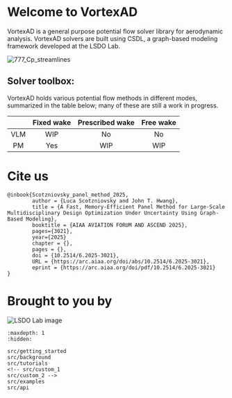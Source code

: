 # Welcome to VortexAD

<!-- This page describes conceptually the purpose of your package at a high-level.
Start with a one sentence description of your package.
For example, "This repository serves as a template for all LSDOlab projects with regard to documentation, testing and hosting of open-source code."
Include figures from the relevant paper and citation. -->

VortexAD is a general purpose potential flow solver library for aerodynamic analysis. VortexAD solvers are built using CSDL, a graph-based modeling framework developed at the LSDO Lab.

![777_Cp_streamlines](/src/images/777_Cp_streamlines.png "777 Cp + streamlines")


## Solver toolbox:
VortexAD holds various potential flow methods in different modes, summarized in the table below; many of these are still a work in progress.

|     | Fixed wake | Prescribed wake | Free wake |
|:---:|:----------:|:---------------:|:---------:|
| VLM |      WIP   |         No      |      No   |
|  PM |      Yes   |        WIP      |     WIP   |


# Cite us
```none
@inbook{Scotzniovsky_panel_method_2025,
        author = {Luca Scotzniovsky and John T. Hwang},
        title = {A Fast, Memory-Efficient Panel Method for Large-Scale Multidisciplinary Design Optimization Under Uncertainty Using Graph-Based Modeling},
        booktitle = {AIAA AVIATION FORUM AND ASCEND 2025},
        pages={3021},
        year={2025}
        chapter = {},
        pages = {},
        doi = {10.2514/6.2025-3021},
        URL = {https://arc.aiaa.org/doi/abs/10.2514/6.2025-3021},
        eprint = {https://arc.aiaa.org/doi/pdf/10.2514/6.2025-3021}
}
```

<!-- @inproceedings{scotzniovsky2025fast,
  title={A fast, memory-efficient panel method for large-scale multidisciplinary design optimization under uncertainty using graph-based modeling},
  author={Scotzniovsky, Luca and Hwang, John T},
  booktitle={AIAA AVIATION FORUM AND ASCEND 2025},
  pages={3021},
  year={2025}
} -->


# Brought to you by

![LSDO Lab image](/src/images/lsdolab.png "LSDO Lab image")



<!-- Remove/add custom pages from/to toc as per your package's requirement -->

```{toctree}
:maxdepth: 1
:hidden:

src/getting_started
src/background
src/tutorials
<!-- src/custom_1
src/custom_2 -->
src/examples
src/api
```

<!-- <img src="/src/images/lsdolab.png" alt="LSDO Lab logo" width="200"/> -->